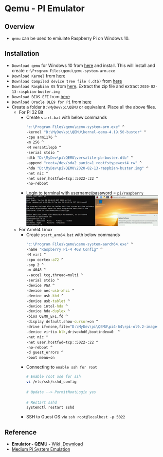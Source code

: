 # Qemu - PI Emulator

## Overview
- `qemu` can be used to emiulate Raspberry Pi on Windows 10.

## Installation
- `Download qemu` for Windows 10 from [here](https://qemu.weilnetz.de/w64/2023/qemu-w64-setup-20230531.exe) and install. This will install and create `c:\Program Files\qemu\qemu-system-arm.exe`
- `Download Kernel` from [here](https://github.com/dhruvvyas90/qemu-rpi-kernel/blob/master/kernel-qemu-4.19.50-buster)
- `Download Compiled device tree file (.dtb)` from [here](https://github.com/dhruvvyas90/qemu-rpi-kernel/blob/master/versatile-pb-buster.dtb)
- `Download Raspbian OS` from [here](http://downloads.raspberrypi.org/raspbian/images/raspbian-2020-02-14/2020-02-13-raspbian-buster.zip). Extract the zip file and extract `2020-02-13-raspbian-buster.img`
- `Download BIOS EFI` from [here](https://releases.linaro.org/components/kernel/uefi-linaro/16.02/release/qemu64/QEMU_EFI.fd)
- `Download Oracle OLE9 for Pi` from [here](https://www.oracle.com/linux/downloads/linux-arm-downloads.html)
- Create a folder `D:\MyDev\pi\QEMU` or equivalent. Place all the above files.
  - For Pi 32 Bit 
    - Create `start.bat` with below commands
      ```bat
      "c:\Program Files\qemu\qemu-system-arm.exe" ^
      -kernel "D:\MyDev\pi\QEMU\kernel-qemu-4.19.50-buster" ^
      -cpu arm1176 ^
      -m 256 ^
      -M versatilepb ^
      -serial stdio ^
      -dtb "D:\MyDev\pi\QEMU\versatile-pb-buster.dtb" ^
      -append "root=/dev/sda2 panic=1 rootfstype=ext4 rw" ^
      -hda "D:\MyDev\pi\QEMU\2020-02-13-raspbian-buster.img" ^
      -net nic ^
      -net user,hostfwd=tcp::5022-:22 ^
      -no-reboot 
      ```
    - Login to terminal with username/password = `pi/raspberry`   
      ![](../01-images/Emulator.png)
  - For Arm64 Linux
    - Create `start_arm64.bat` with below commands
      ```bat
      "c:\Program Files\qemu\qemu-system-aarch64.exe" ^
      -name "Raspberry Pi-4 4GB Config" ^
      -M virt ^
      -cpu cortex-a72 ^
      -smp 2 ^
      -m 4048 ^
      --accel tcg,thread=multi ^
      -serial stdio ^
      -device VGA ^
      -device nec-usb-xhci ^
      -device usb-kbd ^
      -device usb-tablet ^
      -device intel-hda ^
      -device hda-duplex ^
      -bios QEMU_EFI.fd ^
      -display default,show-cursor=on ^
      -drive if=none,file="D:\MyDev\pi\QEMU\pi4-64\rpi-ol9.2-image-20230519.img",id=hd0,cache=writeback  ^
      -device virtio-blk,drive=hd0,bootindex=0  ^
      -net nic ^
      -net user,hostfwd=tcp::5022-:22 ^
      -no-reboot ^
      -d guest_errors ^
      -boot menu=on
      ```
    - Connecting to `enable ssh for root`
      ```bash
      # Enable root use for ssh
      vi /etc/ssh/sshd_config 

      # Update --> PermitRootLogin yes

      # Restart sshd
      systemctl restart sshd
      ```
    - SSH to Guest OS via `ssh root@localhost -p 5022`
  
## Reference
- **Emulator - QEMU -** [Wiki](https://wiki.qemu.org/Main_Page) ,[Download](https://qemu.weilnetz.de/w64/2023/?C=M;O=D)
- [Medium Pi System Emulation](https://raduzaharia.medium.com/system-emulation-using-qemu-raspberry-pi-4-and-efi-87652ff203b7)